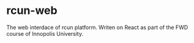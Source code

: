 # rcun-web
The web interdace of rcun platform. Writen on React as part of the FWD course of Innopolis University.
